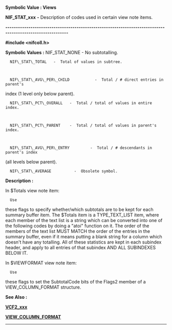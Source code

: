 




<!--
 /\* Font Definitions \*/
 @font-face
 {font-family:"Tms Rmn";
 panose-1:2 2 6 3 4 5 5 2 3 4;}
@font-face
 {font-family:Helv;
 panose-1:2 11 6 4 2 2 2 3 2 4;}
@font-face
 {font-family:"Cambria Math";
 panose-1:2 4 5 3 5 4 6 3 2 4;}
 /\* Style Definitions \*/
 p.MsoNormal, li.MsoNormal, div.MsoNormal
 {margin-top:0cm;
 margin-right:0cm;
 margin-bottom:8.0pt;
 margin-left:0cm;
 line-height:107%;
 font-size:11.0pt;
 font-family:"Calibri",sans-serif;}
.MsoChpDefault
 {font-size:11.0pt;}
.MsoPapDefault
 {margin-bottom:8.0pt;
 line-height:107%;}
 /\* Page Definitions \*/
 @page WordSection1
 {size:612.0pt 792.0pt;
 margin:72.0pt 72.0pt 72.0pt 72.0pt;}
div.WordSection1
 {page:WordSection1;}
-->




 


**Symbolic Value : Views**



**NIF\_STAT\_xxx** **-** Description
of codes used in certain view note items.


**----------------------------------------------------------------------------------------------------------**



**#include <nifcoll.h>**


 **Symbolic Values :**      NIF\_STAT\_NONE     -  No subtotalling.  

  

      NIF\_STAT\_TOTAL   -  Total of values in subtree.  

  

      NIF\_STAT\_AVG\_PER\_CHILD           -  Total / # direct entries in parent's
index (1 level only below parent).  

  

      NIF\_STAT\_PCT\_OVERALL   -  Total / total of values in entire index.  

  

      NIF\_STAT\_PCT\_PARENT    -  Total / total of values in parent's index.  

  

      NIF\_STAT\_AVG\_PER\_ENTRY         -  Total / # descendants in parent's index
(all levels below parent).  

  

      NIF\_STAT\_AVERAGE          -  Obsolete symbol.  

  




**Description :**




In $Totals
view note item: 


      Use
these flags to specify whether/which subtotals are to be kept for each summary
buffer item. The $Totals item is a TYPE\_TEXT\_LIST item, where each member of
the text list is a string which can be converted into one of the following
codes by doing a "atoi" function on it. The order of the members of
the text list MUST MATCH the order of the entries in the summary buffer, even
if it means putting a blank string for a column which doesn't have any
totalling.  All of these statistics are kept in each subindex header, and apply
to all entries of that subindex AND ALL SUBINDEXES BELOW IT. 


 


In
$VIEWFORMAT view note item: 


      Use
these flags to set the SubtotalCode bits of the Flags2 member of a
VIEW\_COLUMN\_FORMAT structure. 


 


 **See Also :**


**[VCF2\_xxx](notes:///8525872100478C66/61FD4E9848264AD28525620B006BA8BD/C5237445E8E3F894852564C3006F7A60)**


**[VIEW\_COLUMN\_FORMAT](VIEW_COLUMN_FORMAT.md)**



----------------------------------------------------------------------------------------------------------


 





